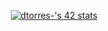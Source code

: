 <p align="center">
<a href="https://www.linkedin.com/in/diego-torres-sanchez/"><img src="https://badge.mediaplus.ma/greenbinary/dtorres-?1337Badge=off&UM6P=off" alt="dtorres-'s 42 stats"/></a>
</p>
  <!--
**dtorresss/dtorresss** is a ✨ _special_ ✨ repository because its `README.md` (this file) appears on your GitHub profile.

Here are some ideas to get you started:

- 🔭 I’m currently working on ...
- 🌱 I’m currently learning ...
- 👯 I’m looking to collaborate on ...
- 🤔 I’m looking for help with ...
- 💬 Ask me about ...
- 📫 How to reach me: ...
- 😄 Pronouns: ...
- ⚡ Fun fact: ...
-->
